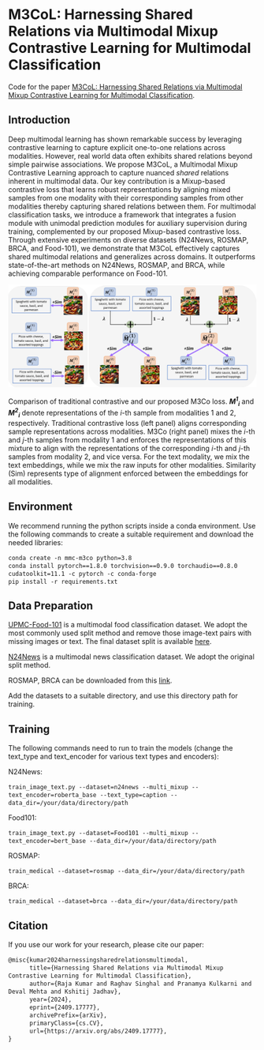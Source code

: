 # M3CoL: Harnessing Shared Relations via Multimodal Mixup Contrastive Learning for Multimodal Classification
Code for the paper [M3CoL: Harnessing Shared Relations via Multimodal Mixup Contrastive Learning for Multimodal Classification](https://arxiv.org/abs/2409.17777).

## Introduction
Deep multimodal learning has shown remarkable success by leveraging contrastive learning to capture explicit one-to-one relations across modalities. However, real world data often exhibits shared relations beyond simple pairwise associations. We propose M3CoL, a Multimodal Mixup Contrastive Learning approach to capture nuanced *shared* relations inherent in multimodal data. Our key contribution is a Mixup-based contrastive loss that learns robust representations by aligning mixed samples from one modality with their corresponding samples from other modalities thereby capturing shared relations between them. For multimodal classification tasks, we introduce a framework that integrates a fusion module with unimodal prediction modules for auxiliary supervision during training, complemented by our proposed Mixup-based contrastive loss. Through extensive experiments on diverse datasets (N24News, ROSMAP, BRCA, and Food-101), we demonstrate that M3CoL effectively captures shared multimodal relations and generalizes across domains. It outperforms state-of-the-art methods on N24News, ROSMAP, and BRCA, while achieving comparable performance on Food-101.

![M3CoL Arch Image](m3col-arch.png)

Comparison of traditional contrastive and our proposed M3Co loss. *__M<sup>1</sup><sub>i</sub>__* and *__M<sup>2</sup><sub>i</sub>__* denote representations of the *i*-th sample from modalities 1 and 2, respectively. Traditional contrastive loss (left panel) aligns corresponding sample representations across modalities. M3Co (right panel) mixes the *i*-th and *j*-th samples from modality 1 and enforces the representations of this mixture to align with the representations of the corresponding *i*-th and *j*-th samples from modality 2, and vice versa. For the text modality, we mix the text embeddings, while we mix the raw inputs for other modalities. Similarity (Sim) represents type of alignment enforced between the embeddings for all modalities.

## Environment
We recommend running the python scripts inside a conda environment. Use the following commands to create a suitable requirement and download the needed libraries:
```
conda create -n mmc-m3co python=3.8
conda install pytorch==1.8.0 torchvision==0.9.0 torchaudio==0.8.0 cudatoolkit=11.1 -c pytorch -c conda-forge
pip install -r requirements.txt
```

## Data Preparation
[UPMC-Food-101](https://visiir.isir.upmc.fr/explore) is a multimodal food classification dataset. We adopt the most commonly used split method and remove those image-text pairs with missing images or text. The final dataset split is available [here](https://drive.google.com/drive/folders/11U1pjjQ5z6NaG9Gojo6QrSbIqEMYft7m?usp=share_link).

[N24News](https://github.com/billywzh717/n24news) is a multimodal news classification dataset. We adopt the original split method.

ROSMAP, BRCA can be downloaded from this [link](https://github.com/txWang/MOGONET/).

Add the datasets to a suitable directory, and use this directory path for training.

## Training

The following commands need to run to train the models (change the text_type and text_encoder for various text types and encoders):

N24News:
```
train_image_text.py --dataset=n24news --multi_mixup --text_encoder=roberta_base --text_type=caption --data_dir=/your/data/directory/path
```

Food101:
```
train_image_text.py --dataset=Food101 --multi_mixup --text_encoder=bert_base --data_dir=/your/data/directory/path
```

ROSMAP:
```
train_medical --dataset=rosmap --data_dir=/your/data/directory/path
```

BRCA:
```
train_medical --dataset=brca --data_dir=/your/data/directory/path
```

## Citation

If you use our work for your research, please cite our paper:

```
@misc{kumar2024harnessingsharedrelationsmultimodal,
      title={Harnessing Shared Relations via Multimodal Mixup Contrastive Learning for Multimodal Classification}, 
      author={Raja Kumar and Raghav Singhal and Pranamya Kulkarni and Deval Mehta and Kshitij Jadhav},
      year={2024},
      eprint={2409.17777},
      archivePrefix={arXiv},
      primaryClass={cs.CV},
      url={https://arxiv.org/abs/2409.17777}, 
}
```